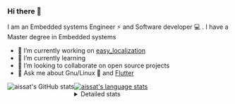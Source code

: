 ### Hi there 👋

I am an Embedded systems Engineer ⚡️ and Software developer 💻 . I have a Master degree in Embedded systems
- 🔭 I’m currently working on [easy_localization](https://pub.dev/packages/easy_localization)
- 🌱 I’m currently learning 
- 👯 I’m looking to collaborate on open source projects
- 💬 Ask me about  Gnu/Linux 🐧 and [Flutter](https://flutter.dev) 

<a href="https://profile-summary-for-github.com/user/aissat">
  <img align="left" height="170px" src="https://github-readme-stats.vercel.app/api?username=aissat&show_icons=true&line_height=27&count_private=true&include_all_commits=true" alt="aissat's GitHub stats"/>
  <img src="https://github-readme-stats.vercel.app/api/top-langs/?username=aissat&hide_langs_below=5&layout=compact" alt="aissat's language stats"/>
</a>

<details>
<summary>Detailed stats</summary>
 

### 🧐 Waka Stats

<!--START_SECTION:waka-->
![Profile Views](http://img.shields.io/badge/Profile%20Views-0-blue)

![Lines of code](https://img.shields.io/badge/From%20Hello%20World%20I%27ve%20Written-5.9%20million%20lines%20of%20code-blue)

**🐱 My Github Data** 

> 🏆 355 Contributions in the Year 2020
 > 
> 📦 36.2 kB Used in Github's Storage 
 > 
> 💼 Opted to Hire
 > 
> 📜 133 Public Repositories 
 > 
> 🔑 12 Private Repositories  

**I'm a Night 🦉** 

```text
🌞 Morning    36 commits     ██░░░░░░░░░░░░░░░░░░░░░░░   10.06% 
🌆 Daytime    22 commits     █░░░░░░░░░░░░░░░░░░░░░░░░   6.15% 
🌃 Evening    156 commits    ███████████░░░░░░░░░░░░░░   43.58% 
🌙 Night      144 commits    ██████████░░░░░░░░░░░░░░░   40.22%

```
📅 **I'm Most Productive on Tuesday** 

```text
Monday       49 commits     ███░░░░░░░░░░░░░░░░░░░░░░   13.69% 
Tuesday      101 commits    ███████░░░░░░░░░░░░░░░░░░   28.21% 
Wednesday    38 commits     ██░░░░░░░░░░░░░░░░░░░░░░░   10.61% 
Thursday     52 commits     ███░░░░░░░░░░░░░░░░░░░░░░   14.53% 
Friday       47 commits     ███░░░░░░░░░░░░░░░░░░░░░░   13.13% 
Saturday     62 commits     ████░░░░░░░░░░░░░░░░░░░░░   17.32% 
Sunday       9 commits      ░░░░░░░░░░░░░░░░░░░░░░░░░   2.51%

```


📊 **This Week I Spent My Time On** 

```text
⌚︎ Time Zone: Africa/Algiers

💬 Programming Languages: 
Dart                     11 hrs 14 mins      ██████████████░░░░░░░░░░░   58.01% 
Rust                     6 hrs 47 mins       ████████░░░░░░░░░░░░░░░░░   35.04% 
TOML                     56 mins             █░░░░░░░░░░░░░░░░░░░░░░░░   4.86% 
YAML                     18 mins             ░░░░░░░░░░░░░░░░░░░░░░░░░   1.59% 
Git Config               2 mins              ░░░░░░░░░░░░░░░░░░░░░░░░░   0.25%

🔥 Editors: 
VS Code                  19 hrs 22 mins      █████████████████████████   100.0%

💻 Operating System: 
Mac                      13 hrs 27 mins      █████████████████░░░░░░░░   69.48% 
Linux                    5 hrs 54 mins       ███████░░░░░░░░░░░░░░░░░░   30.52%

```

**I Mostly Code in Dart** 

```text
Dart                     16 repos            ██████████░░░░░░░░░░░░░░░   42.11% 
PHP                      4 repos             ██░░░░░░░░░░░░░░░░░░░░░░░   10.53% 
Vala                     4 repos             ██░░░░░░░░░░░░░░░░░░░░░░░   10.53% 
C                        3 repos             ██░░░░░░░░░░░░░░░░░░░░░░░   7.89% 
CSS                      2 repos             █░░░░░░░░░░░░░░░░░░░░░░░░   5.26%

```


**Timeline**

![Chart not found](https://raw.githubusercontent.com/aissat/aissat/master/charts/bar_graph.png) 


<!--END_SECTION:waka-->

</details>
